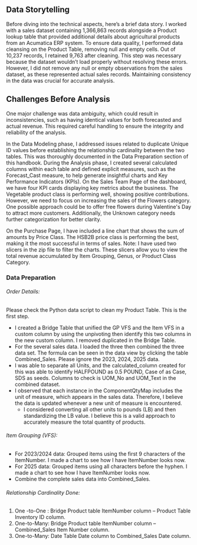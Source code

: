 ## Data Storytelling

Before diving into the technical aspects, here’s a brief data story. I worked with a sales dataset containing 1,366,863 records alongside a Product lookup table that provided additional details about agricultural products from an Acumatica ERP system. To ensure data quality, I performed data cleansing on the Product Table, removing null and empty cells. Out of 10,237 records, I retained 9,763 after cleaning. This step was necessary because the dataset 
wouldn’t load properly without resolving these errors. However, I did not remove any null or empty observations from the sales dataset, as these represented actual sales records. Maintaining consistency in the data was crucial for accurate analysis.
## Challenges Before Analysis
One major challenge was data ambiguity, which could result in inconsistencies, such as having identical values for both forecasted and actual revenue. This required careful handling to ensure the integrity and reliability of the analysis.

In the Data Modeling phase, I addressed issues related to duplicate Unique ID values before establishing the relationship cardinality between the two tables. This was thoroughly documented in the Data Preparation section of this handbook. During the Analysis phase, I created several calculated columns within each table and defined explicit measures, such as the Forecast_Cast measure, to help generate insightful 
charts and Key Performance Indicators (KPIs). On the Sales Team Page of the dashboard, we have four KPI cards displaying key metrics about the business. The Vegetable product class is performing well, showing positive contributions. However, we need to focus on increasing the sales of the Flowers category. One possible approach could be to offer free flowers during Valentine's Day to attract more customers. Additionally, the Unknown category needs further categorization for better clarity.

On the Purchase Page, I have included a line chart that shows the sum of amounts by Price Class. The HSB2B price class is performing the best, making it the most successful in terms of sales.
Note: I have used two slicers in the zip file to filter the charts. These slicers allow you to view the total revenue accumulated by Item Grouping, Genus, or Product Class Category.

### Data Preparation
###### Order Details:
  Please check the Python data script to clean my Product Table. This is the first step.
   - I created a Bridge Table that unified the GP VFS and the Item VFS in a custom column by using the unpivoting then identify this two columns in the new custom column. I removed duplicated in the Bridge Table.
   - For the several sales data. I loaded the three then combined the three data set. The formula can be seen in the data view by clicking the table Combined_Sales. Please ignore the 2023, 2024, 2025 data.
   - I was able to separate all Units, and the calculated_column created for this was able to identify HALFPOUND as 0.5 POUND, Case of as Case, SDS as seeds. Columns to check is UOM_No and UOM_Text in the combined dataset. 
   - I observed that each instance in the ComponentQtyMap includes the unit of measure, which appears in the sales data. Therefore, I believe the data is updated whenever a new unit of measure is encountered.
       - I considered converting all other units to pounds (LB) and then standardizing the LB value. I believe this is a valid approach to accurately measure the total quantity of products.
###### Item Grouping (VFS):
   - For 2023/2024 data: Grouped items using the first 9 characters of the ItemNumber. I made a chart to see how I have ItemNumber looks now.
   - For 2025 data: Grouped items using all characters before the hyphen. I made a chart to see how I have ItemNumber looks now.
   - Combine the complete sales data into Combined_Sales.
###### Relationship Cardinality Done:
1. One -to-One : Bridge Product table ItemNumber column – Product Table Inventory ID column.
2. One-to-Many: Bridge Product table ItemNumber column – Combined_Sales Item Number column.
3. One-to-Many: Date Table Date column to Combined_Sales Date column.

